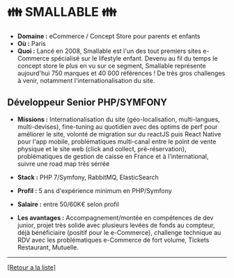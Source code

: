 # 👪  SMALLABLE 👪 

- **Domaine :** eCommerce / Concept Store pour parents et enfants
- **Où :** Paris
- **Quoi :** Lancé en 2008, Smallable est l'un des tout premiers sites e-Commerce spécialisé sur le lifestyle enfant. Devenu au fil du temps le concept store le plus en vu sur ce segment, Smallable représente aujourd'hui 750 marques et 40 000 références ! De très gros challenges à venir, notamment l'internationalisation du site.

## Développeur Senior PHP/SYMFONY

- **Missions :** Internationalisation du site (géo-localisation, multi-langues, multi-devises), fine-tuning au quotidien avec des optims de perf pour améliorer le site, volonté de migration sur du reactJS puis React Native pour l'app mobile, problématiques multi-canal entre le point de vente physique et le site web (click and collect, pré-réservation), problématiques de gestion de caisse en France et à l'international, suivre une road map très sérrée

- **Stack :** PHP 7/Symfony, RabbitMQ, ElasticSearch

- **Profil :** 5 ans d'expérience minimum en PHP/Symfony

- **Salaire :** entre 50/60K€ selon profil

- **Les avantages :** Accompagnement/montée en compétences de dev junior, projet très solide avec plusieurs levées de fonds au compteur, déjà bénéficiaire (positif pour le e-Commerce), challenge technique au RDV avec les problématiques e-Commerce de fort volume, Tickets Restaurant, Mutuelle.

----
<a href="https://github.com/jlondiche/job-board-php/blob/master/00README.md">[Retour a la liste]</a>